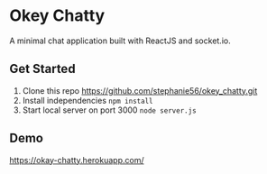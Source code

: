 # Okey Chatty

A minimal chat application built with ReactJS and socket.io.

## Get Started
1. Clone this repo https://github.com/stephanie56/okey_chatty.git
2. Install independencies `npm install`
3. Start local server on port 3000 `node server.js`

## Demo
https://okay-chatty.herokuapp.com/

